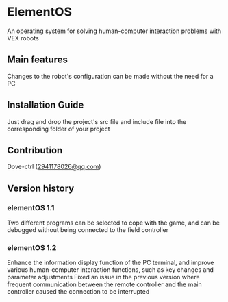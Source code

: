 # ElementOS
An operating system for solving human-computer interaction problems with VEX robots
## Main features
Changes to the robot's configuration can be made without the need for a PC
## Installation Guide
Just drag and drop the project's src file and include file into the corresponding folder of your project
## Contribution
Dove-ctrl (2941178026@qq.com)
## Version history
### elementOS 1.1
Two different programs can be selected to cope with the game, and can be debugged without being connected to the field controller
### elementOS 1.2
Enhance the information display function of the PC terminal, and improve various human-computer interaction functions, such as key changes and parameter adjustments
Fixed an issue in the previous version where frequent communication between the remote controller and the main controller caused the connection to be interrupted
